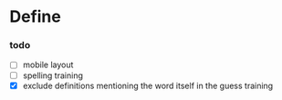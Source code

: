 # Define

### todo
- [ ] mobile layout
- [ ] spelling training
- [x] exclude definitions mentioning the word itself in the guess training
